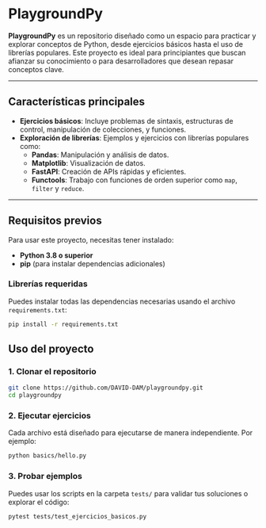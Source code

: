 # PlaygroundPy

**PlaygroundPy** es un repositorio diseñado como un espacio para practicar y explorar conceptos de Python, desde
ejercicios básicos hasta el uso de librerías populares. Este proyecto es ideal para principiantes que buscan afianzar su
conocimiento o para desarrolladores que desean repasar conceptos clave.

---

## Características principales

- **Ejercicios básicos**: Incluye problemas de sintaxis, estructuras de control, manipulación de colecciones, y
  funciones.
- **Exploración de librerías**: Ejemplos y ejercicios con librerías populares como:
    - **Pandas**: Manipulación y análisis de datos.
    - **Matplotlib**: Visualización de datos.
    - **FastAPI**: Creación de APIs rápidas y eficientes.
    - **Functools**: Trabajo con funciones de orden superior como `map`, `filter` y `reduce`.

---

## Requisitos previos

Para usar este proyecto, necesitas tener instalado:

- **Python 3.8 o superior**
- **pip** (para instalar dependencias adicionales)

### Librerías requeridas

Puedes instalar todas las dependencias necesarias usando el archivo `requirements.txt`:

```bash
pip install -r requirements.txt
```

## Uso del proyecto

### 1. Clonar el repositorio

```bash
git clone https://github.com/DAVID-DAM/playgroundpy.git
cd playgroundpy
```

### 2. Ejecutar ejercicios

Cada archivo está diseñado para ejecutarse de manera independiente. Por ejemplo:

```bash
python basics/hello.py
```

### 3. Probar ejemplos

Puedes usar los scripts en la carpeta `tests/` para validar tus soluciones o explorar el código:

```bash
pytest tests/test_ejercicios_basicos.py
```

